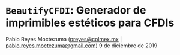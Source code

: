 # `BeautifyCFDI`: Generador de imprimibles estéticos para CFDIs

Pablo Reyes Moctezuma (preyes@colmex.mx | pablo.reyes.moctezuma@gmail.com)
9 de diciembre de 2019
